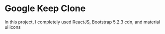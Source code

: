 # Google Keep Clone
In this project, I completely used ReactJS, Bootstrap 5.2.3 cdn, and material ui icons




